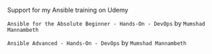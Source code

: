 Support for my Ansible training on Udemy

```Ansible for the Absolute Beginner - Hands-On - DevOps``` by ```Mumshad Mannambeth```

```Ansible Advanced - Hands-On - DevOps``` by ```Mumshad Mannambeth``` 